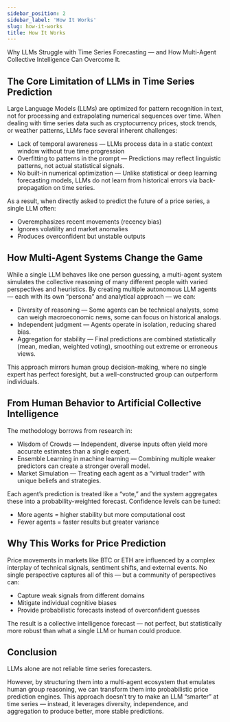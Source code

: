 ```yaml
---
sidebar_position: 2
sidebar_label: 'How It Works'
slug: how-it-works
title: How It Works
---
```



Why LLMs Struggle with Time Series Forecasting — and How Multi-Agent Collective Intelligence Can Overcome It.

## The Core Limitation of LLMs in Time Series Prediction
Large Language Models (LLMs) are optimized for pattern recognition in text, not for processing and extrapolating numerical sequences over time.
When dealing with time series data such as cryptocurrency prices, stock trends, or weather patterns, LLMs face several inherent challenges:
- Lack of temporal awareness — LLMs process data in a static context window without true time progression
- Overfitting to patterns in the prompt — Predictions may reflect linguistic patterns, not actual statistical signals.
- No built-in numerical optimization — Unlike statistical or deep learning forecasting models, LLMs do not learn from historical errors via back-propagation on time series.

As a result, when directly asked to predict the future of a price series, a single LLM often:
- Overemphasizes recent movements (recency bias)
- Ignores volatility and market anomalies
- Produces overconfident but unstable outputs

## How Multi-Agent Systems Change the Game
While a single LLM behaves like one person guessing, a multi-agent system simulates the collective reasoning of many different people with varied perspectives and heuristics.
By creating multiple autonomous LLM agents — each with its own “persona” and analytical approach — we can:
- Diversity of reasoning — Some agents can be technical analysts, some can weigh macroeconomic news, some can focus on historical analogs.
- Independent judgment — Agents operate in isolation, reducing shared bias.
- Aggregation for stability — Final predictions are combined statistically (mean, median, weighted voting), smoothing out extreme or erroneous views.

This approach mirrors human group decision-making, where no single expert has perfect foresight, but a well-constructed group can outperform individuals.

## From Human Behavior to Artificial Collective Intelligence
The methodology borrows from research in:
- Wisdom of Crowds — Independent, diverse inputs often yield more accurate estimates than a single expert.
- Ensemble Learning in machine learning — Combining multiple weaker predictors can create a stronger overall model.
- Market Simulation — Treating each agent as a “virtual trader” with unique beliefs and strategies.

Each agent’s prediction is treated like a “vote,” and the system aggregates these into a probability-weighted forecast.
Confidence levels can be tuned:
- More agents = higher stability but more computational cost
- Fewer agents = faster results but greater variance

## Why This Works for Price Prediction
Price movements in markets like BTC or ETH are influenced by a complex interplay of technical signals, sentiment shifts, and external events.
No single perspective captures all of this — but a community of perspectives can:
- Capture weak signals from different domains
- Mitigate individual cognitive biases
- Provide probabilistic forecasts instead of overconfident guesses

The result is a collective intelligence forecast — not perfect, but statistically more robust than what a single LLM or human could produce.

## Conclusion
LLMs alone are not reliable time series forecasters.

However, by structuring them into a multi-agent ecosystem that emulates human group reasoning, we can transform them into probabilistic price prediction engines.
This approach doesn’t try to make an LLM “smarter” at time series — instead, it leverages diversity, independence, and aggregation to produce better, more stable predictions.